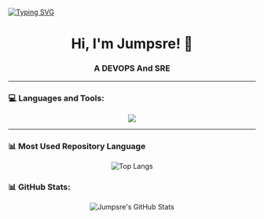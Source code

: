 [![Typing SVG](https://readme-typing-svg.herokuapp.com?color=%2336BCF7&lines=Jumpsre+from+web3)](https://git.io/typing-svg)

<h1 align="center">Hi, I'm Jumpsre! 👋</h1>
<h3 align="center">A  DEVOPS And SRE</h3>

---

### 💻 Languages and Tools:
<p align="center">
  <a href="https://skillicons.dev">
    <img src="https://skillicons.dev/icons?i=git,github,githubactions,docker,podman,linux,ubuntu,debian,ansible,bash,mysql,postgres,mongodb,sqlite,nodejs,ts,react,rust,solidity,php,python,pycharm,postman,nginx,prometheus,grafana,jenkins,aws" />
  </a>
</p>

---

### 📊 Most Used Repository Language
<p align="center">
  <img src="https://github-readme-stats.vercel.app/api/top-langs/?username=jumpsre&theme=tokyonight&layout=pie" alt="Top Langs"/>
</p>

### 📊 GitHub Stats:
<p align="center">
  <img src="https://github-readme-stats.vercel.app/api?username=jumpsre&show_icons=true&include_all_commits=true&hide_rank=false&rank_icon=github&theme=tokyonight" alt="Jumpsre's GitHub Stats"/>
</p>
